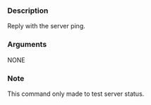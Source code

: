 ### Description

Reply with the server ping.

### Arguments

NONE

### Note

This command only made to test server status.
